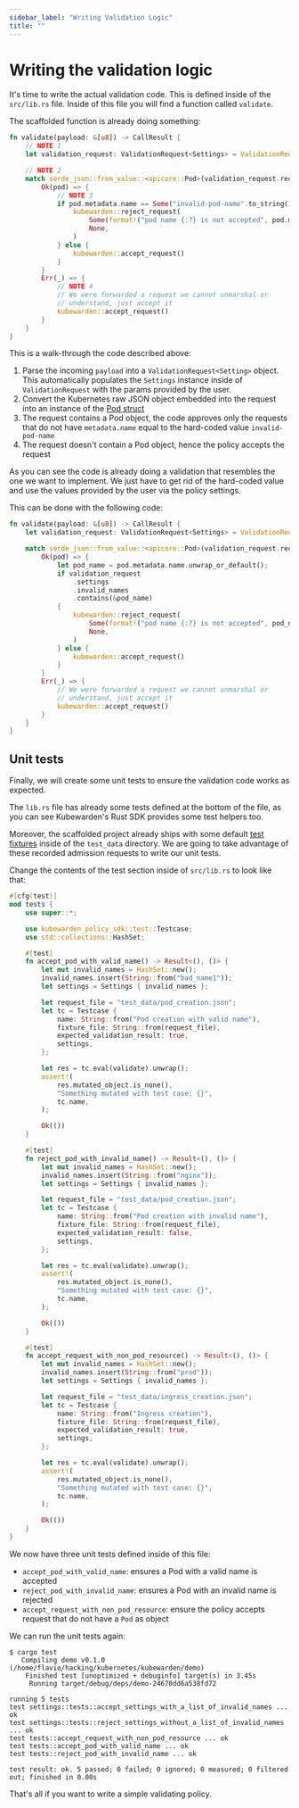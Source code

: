 ```yaml
---
sidebar_label: "Writing Validation Logic"
title: ""
---
```


<head>
  <link rel="canonical" href="https://docs.kubewarden.io/writing-policies/rust/write-validation-logic"/>
</head>

# Writing the validation logic

It's time to write the actual validation code. This is defined inside of the
`src/lib.rs` file. Inside of this file you will find a function called `validate`.


The scaffolded function is already doing something:

```rust
fn validate(payload: &[u8]) -> CallResult {
    // NOTE 1
    let validation_request: ValidationRequest<Settings> = ValidationRequest::new(payload)?;

    // NOTE 2
    match serde_json::from_value::<apicore::Pod>(validation_request.request.object) {
        Ok(pod) => {
            // NOTE 3
            if pod.metadata.name == Some("invalid-pod-name".to_string()) {
                kubewarden::reject_request(
                    Some(format!("pod name {:?} is not accepted", pod.metadata.name)),
                    None,
                )
            } else {
                kubewarden::accept_request()
            }
        }
        Err(_) => {
            // NOTE 4
            // We were forwarded a request we cannot unmarshal or
            // understand, just accept it
            kubewarden::accept_request()
        }
    }
}
```

This is a walk-through the code described above:

  1. Parse the incoming `payload` into a `ValidationRequest<Setting>` object. This
    automatically populates the `Settings` instance inside of `ValidationRequest` with
    the params provided by the user.
  2. Convert the Kubernetes raw JSON object embedded into the request
    into an instance of the [Pod struct](https://arnavion.github.io/k8s-openapi/v0.11.x/k8s_openapi/api/core/v1/struct.Pod.html)
  3. The request contains a Pod object, the code approves only the requests
    that do not have `metadata.name` equal to the hard-coded value `invalid-pod-name`
  4. The request doesn't contain a Pod object, hence the policy accepts the request

As you can see the code is already doing a validation that resembles the one we
want to implement. We just have to get rid of the hard-coded value and use the
values provided by the user via the policy settings.

This can be done with the following code:

```rust
fn validate(payload: &[u8]) -> CallResult {
    let validation_request: ValidationRequest<Settings> = ValidationRequest::new(payload)?;

    match serde_json::from_value::<apicore::Pod>(validation_request.request.object) {
        Ok(pod) => {
            let pod_name = pod.metadata.name.unwrap_or_default();
            if validation_request
                .settings
                .invalid_names
                .contains(&pod_name)
            {
                kubewarden::reject_request(
                    Some(format!("pod name {:?} is not accepted", pod_name)),
                    None,
                )
            } else {
                kubewarden::accept_request()
            }
        }
        Err(_) => {
            // We were forwarded a request we cannot unmarshal or
            // understand, just accept it
            kubewarden::accept_request()
        }
    }
}
```

## Unit tests

Finally, we will create some unit tests to ensure the validation code works as
expected.

The `lib.rs` file has already some tests defined at the bottom of the file, as
you can see Kubewarden's Rust SDK provides some test helpers too.

Moreover, the scaffolded project already ships with some default
[test fixtures](https://en.wikipedia.org/wiki/Test_fixture#Software) inside of
the `test_data` directory. We are going to take advantage of these recorded
admission requests to write our unit tests.

Change the contents of the test section inside of `src/lib.rs` to look like that:

```rust
#[cfg(test)]
mod tests {
    use super::*;

    use kubewarden_policy_sdk::test::Testcase;
    use std::collections::HashSet;

    #[test]
    fn accept_pod_with_valid_name() -> Result<(), ()> {
        let mut invalid_names = HashSet::new();
        invalid_names.insert(String::from("bad_name1"));
        let settings = Settings { invalid_names };

        let request_file = "test_data/pod_creation.json";
        let tc = Testcase {
            name: String::from("Pod creation with valid name"),
            fixture_file: String::from(request_file),
            expected_validation_result: true,
            settings,
        };

        let res = tc.eval(validate).unwrap();
        assert!(
            res.mutated_object.is_none(),
            "Something mutated with test case: {}",
            tc.name,
        );

        Ok(())
    }

    #[test]
    fn reject_pod_with_invalid_name() -> Result<(), ()> {
        let mut invalid_names = HashSet::new();
        invalid_names.insert(String::from("nginx"));
        let settings = Settings { invalid_names };

        let request_file = "test_data/pod_creation.json";
        let tc = Testcase {
            name: String::from("Pod creation with invalid name"),
            fixture_file: String::from(request_file),
            expected_validation_result: false,
            settings,
        };

        let res = tc.eval(validate).unwrap();
        assert!(
            res.mutated_object.is_none(),
            "Something mutated with test case: {}",
            tc.name,
        );

        Ok(())
    }

    #[test]
    fn accept_request_with_non_pod_resource() -> Result<(), ()> {
        let mut invalid_names = HashSet::new();
        invalid_names.insert(String::from("prod"));
        let settings = Settings { invalid_names };

        let request_file = "test_data/ingress_creation.json";
        let tc = Testcase {
            name: String::from("Ingress creation"),
            fixture_file: String::from(request_file),
            expected_validation_result: true,
            settings,
        };

        let res = tc.eval(validate).unwrap();
        assert!(
            res.mutated_object.is_none(),
            "Something mutated with test case: {}",
            tc.name,
        );

        Ok(())
    }
}
```

We now have three unit tests defined inside of this file:

  * `accept_pod_with_valid_name`: ensures a Pod with a valid
    name is accepted
  * `reject_pod_with_invalid_name`: ensures a Pod with an invalid
    name is rejected
  * `accept_request_with_non_pod_resource`: ensure the policy accepts
    request that do not have a `Pod` as object

We can run the unit tests again:

```shell
$ cargo test
   Compiling demo v0.1.0 (/home/flavio/hacking/kubernetes/kubewarden/demo)
    Finished test [unoptimized + debuginfo] target(s) in 3.45s
     Running target/debug/deps/demo-24670dd6a538fd72

running 5 tests
test settings::tests::accept_settings_with_a_list_of_invalid_names ... ok
test settings::tests::reject_settings_without_a_list_of_invalid_names ... ok
test tests::accept_request_with_non_pod_resource ... ok
test tests::accept_pod_with_valid_name ... ok
test tests::reject_pod_with_invalid_name ... ok

test result: ok. 5 passed; 0 failed; 0 ignored; 0 measured; 0 filtered out; finished in 0.00s
```

That's all if you want to write a simple validating policy.



